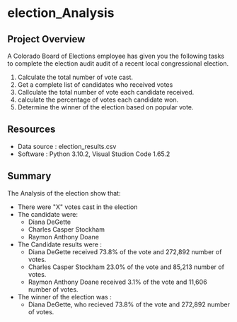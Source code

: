 # election_Analysis
## Project Overview

A Colorado Board of Elections employee has  given you the following tasks to complete the 
election audit audit of a recent local congressional election.

1. Calculate the total number of vote cast.
2. Get a complete list of candidates who received votes
3. Callculate the total number of vote each candidate received.
4. calculate the percentage of votes each candidate won.
5. Determine the winner of the election based on popular vote.

## Resources

- Data source : election_results.csv
- Software : Python 3.10.2, Visual Studion Code 1.65.2

## Summary
The Analysis of the election show that:

- There were "X" votes cast in the election 
- The candidate were: 
    - Diana DeGette
    - Charles Casper Stockham
    - Raymon Anthony Doane
- The Candidate results were : 
    - Diana DeGette received 73.8% of the vote and 272,892 number of votes.
    - Charles Casper Stockham 23.0% of the vote and 85,213 number of votes.
    - Raymon Anthony Doane received 3.1%  of the vote and 11,606 number of votes.
- The winner of the election was : 
    - Diana DeGette, who recieved 73.8% of the vote and 272,892 number of votes. 

